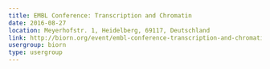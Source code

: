 ```yaml
---
title: EMBL Conference: Transcription and Chromatin
date: 2016-08-27
location: Meyerhofstr. 1, Heidelberg, 69117, Deutschland
link: http://biorn.org/event/embl-conference-transcription-and-chromatin/
usergroup: biorn
type: usergroup
---
```

